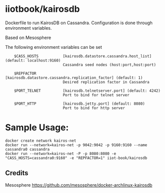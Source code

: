iiotbook/kairosdb
=============================

Dockerfile to run KairosDB on Cassandra. Configuration is done through environment variables.


Based on Mesosphere

The following environment variables can be set
```
    $CASS_HOSTS           [kairosdb.datastore.cassandra.host_list] (default: localhost:9160)
                          Cassandra seed nodes (host:port,host:port)

    $REPFACTOR            [kairosdb.datastore.cassandra.replication_factor] (default: 1)
                          Desired replication factor in Cassandra

    $PORT_TELNET          [kairosdb.telnetserver.port] (default: 4242)
                          Port to bind for telnet server

    $PORT_HTTP            [kairosdb.jetty.port] (default: 8080)
                          Port to bind for http server
```
# Sample Usage:
```
docker create network kairos-net
docker run --network=kairos-net -p 9042:9042 -p 9160:9160 --name cassandra0 cassandra
docker run --network=kairos-net -P -p 8080:8080 -e "CASS_HOSTS=cassandra0:9160" -e "REPFACTOR=1" iiot-book/kairosdb
```


## Credits

Mesosphere https://github.com/mesosphere/docker-archlinux-kairosdb